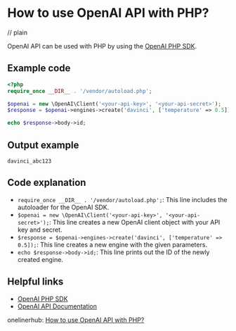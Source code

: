 # How to use OpenAI API with PHP?
// plain

OpenAI API can be used with PHP by using the [OpenAI PHP SDK](https://github.com/openai/openai-php-sdk).

## Example code

```php
<?php
require_once __DIR__ . '/vendor/autoload.php';

$openai = new \OpenAI\Client('<your-api-key>', '<your-api-secret>');
$response = $openai->engines->create('davinci', ['temperature' => 0.5]);

echo $response->body->id;
```

## Output example

```
davinci_abc123
```

## Code explanation


- `require_once __DIR__ . '/vendor/autoload.php';`: This line includes the autoloader for the OpenAI SDK.
- `$openai = new \OpenAI\Client('<your-api-key>', '<your-api-secret>');`: This line creates a new OpenAI client object with your API key and secret.
- `$response = $openai->engines->create('davinci', ['temperature' => 0.5]);`: This line creates a new engine with the given parameters.
- `echo $response->body->id;`: This line prints out the ID of the newly created engine.

## Helpful links

- [OpenAI PHP SDK](https://github.com/openai/openai-php-sdk)
- [OpenAI API Documentation](https://openai.com/docs/api-reference)

onelinerhub: [How to use OpenAI API with PHP?](https://onelinerhub.com/php-openai/how-to-use-openai-api-with-php)